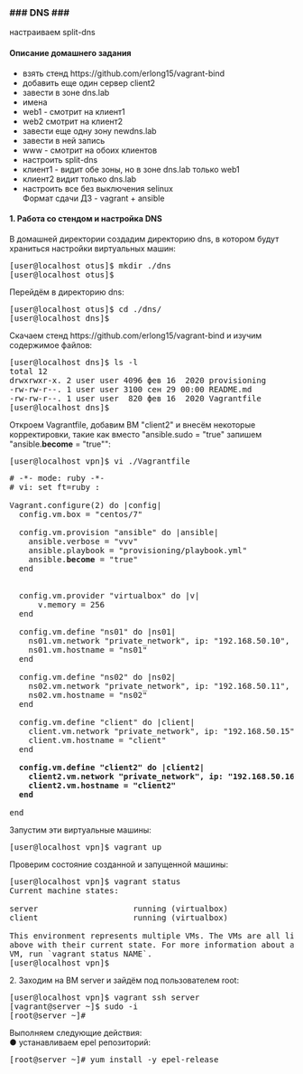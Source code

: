 <h3>### DNS ###</h3>

<p>настраиваем split-dns</p>

<h4>Описание домашнего задания</h4>

<ul>
<li>взять стенд https://github.com/erlong15/vagrant-bind</li>
<li>добавить еще один сервер client2</li>
<li>завести в зоне dns.lab</li>
<li>имена</li>
<li>web1 - смотрит на клиент1</li>
<li>web2 смотрит на клиент2</li>
<li>завести еще одну зону newdns.lab</li>
<li>завести в ней запись</li>
<li>www - смотрит на обоих клиентов</li>
<li>настроить split-dns</li>
<li>клиент1 - видит обе зоны, но в зоне dns.lab только web1</li>
<li>клиент2 видит только dns.lab</li>
<li>настроить все без выключения selinux<br />
Формат сдачи ДЗ - vagrant + ansible</li>
</ul>

<h4>1. Работа со стендом и настройка DNS</h4>

<p>В домашней директории создадим директорию dns, в котором будут храниться настройки виртуальных машин:</p>

<pre>[user@localhost otus]$ mkdir ./dns
[user@localhost otus]$</pre>

<p>Перейдём в директорию dns:</p>

<pre>[user@localhost otus]$ cd ./dns/
[user@localhost dns]$</pre>

<p>Скачаем стенд https://github.com/erlong15/vagrant-bind и изучим содержимое файлов:</p>

<pre>[user@localhost dns]$ ls -l
total 12
drwxrwxr-x. 2 user user 4096 фев 16  2020 provisioning
-rw-rw-r--. 1 user user 3100 сен 29 00:00 README.md
-rw-rw-r--. 1 user user  820 фев 16  2020 Vagrantfile
[user@localhost dns]$</pre>


<p>Откроем Vagrantfile, добавим ВМ "client2" и внесём некоторые корректировки, такие как вместо "ansible.sudo = "true" запишем "ansible.<b>become</b> = "true"":</p>

<pre>[user@localhost vpn]$ vi ./Vagrantfile</pre>

<pre># -*- mode: ruby -*-
# vi: set ft=ruby :

Vagrant.configure(2) do |config|
  config.vm.box = "centos/7"

  config.vm.provision "ansible" do |ansible|
    ansible.verbose = "vvv"
    ansible.playbook = "provisioning/playbook.yml"
    ansible.<b>become</b> = "true"
  end


  config.vm.provider "virtualbox" do |v|
	  v.memory = 256
  end

  config.vm.define "ns01" do |ns01|
    ns01.vm.network "private_network", ip: "192.168.50.10", virtualbox__intnet: "dns"
    ns01.vm.hostname = "ns01"
  end

  config.vm.define "ns02" do |ns02|
    ns02.vm.network "private_network", ip: "192.168.50.11", virtualbox__intnet: "dns"
    ns02.vm.hostname = "ns02"
  end

  config.vm.define "client" do |client|
    client.vm.network "private_network", ip: "192.168.50.15", virtualbox__intnet: "dns"
    client.vm.hostname = "client"
  end

  <b>config.vm.define "client2" do |client2|
    client2.vm.network "private_network", ip: "192.168.50.16", virtualbox__intnet: "dns"
    client2.vm.hostname = "client2"
  end</b>

end</pre>







<p>Запустим эти виртуальные машины:</p>

<pre>[user@localhost vpn]$ vagrant up</pre>

<p>Проверим состояние созданной и запущенной машины:</p>

<pre>[user@localhost vpn]$ vagrant status
Current machine states:

server                    running (virtualbox)
client                    running (virtualbox)

This environment represents multiple VMs. The VMs are all listed
above with their current state. For more information about a specific
VM, run `vagrant status NAME`.
[user@localhost vpn]$</pre>

<p>2. Заходим на ВМ server и зайдём под пользователем root:</p>

<pre>[user@localhost vpn]$ vagrant ssh server
[vagrant@server ~]$ sudo -i
[root@server ~]# </pre>

<p>Выполняем следующие действия:<br />
● устанавливаем epel репозиторий:</p>

<pre>[root@server ~]# yum install -y epel-release</pre>
